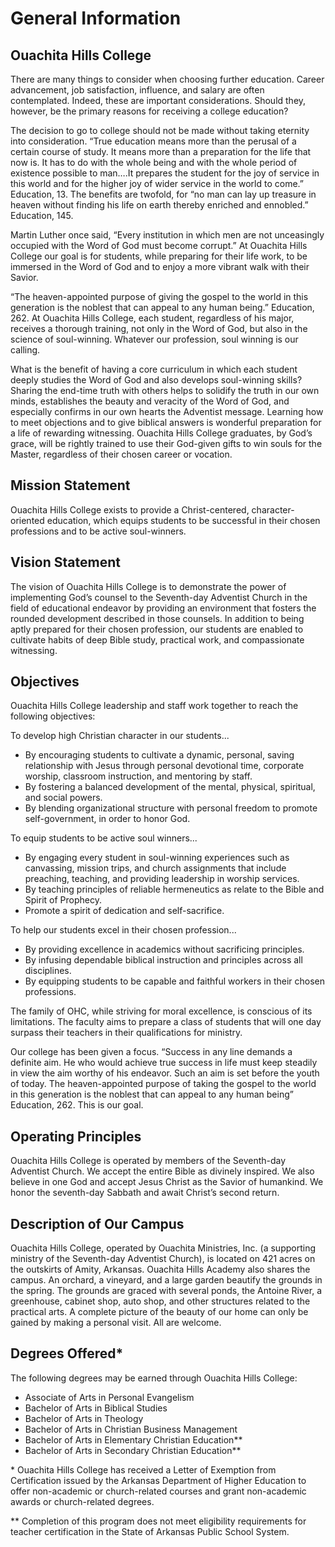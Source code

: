 # General Information
## Ouachita Hills College
There are many things to consider when choosing further education. Career advancement, job satisfaction, influence, and salary are often contemplated. Indeed, these are important considerations. Should they, however, be the primary reasons for receiving a college education?

The decision to go to college should not be made without taking eternity into consideration. “True education means more than the perusal of a certain course of study. It means more than a preparation for the life that now is. It has to do with the whole being and with the whole period of existence possible to man….It prepares the student for the joy of service in this world and for the higher joy of wider service in the world to come.” Education, 13. The benefits are twofold, for “no man can lay up treasure in heaven without finding his life on earth thereby enriched and ennobled.” Education, 145.

Martin Luther once said, “Every institution in which men are not unceasingly occupied with the Word of God must become corrupt.” At Ouachita Hills College our goal is for students, while preparing for their life work, to be immersed in the Word of God and to enjoy a more vibrant walk with their Savior.

“The heaven-appointed purpose of giving the gospel to the world in this generation is the noblest that can appeal to any human being.” Education, 262. At Ouachita Hills College, each student, regardless of his major, receives a thorough training, not only in the Word of God, but also in the science of soul-winning. Whatever our profession, soul winning is our calling.

What is the benefit of having a core curriculum in which each student deeply studies the Word of God and also develops soul-winning skills? Sharing the end-time truth with others helps to solidify the truth in our own minds, establishes the beauty and veracity of the Word of God, and especially confirms in our own hearts the Adventist message. Learning how to meet objections and to give biblical answers is wonderful preparation for a life of rewarding witnessing. Ouachita Hills College graduates, by God’s grace, will be rightly trained to use their God-given gifts to win souls for the Master, regardless of their chosen career or vocation.

## Mission Statement
Ouachita Hills College exists to provide a Christ-centered, character-oriented education, which equips students to be successful in their chosen professions and to be active soul-winners.

## Vision Statement
The vision of Ouachita Hills College is to demonstrate the power of implementing God’s counsel to the Seventh-day Adventist Church in the field of educational endeavor by providing an environment that fosters the rounded development described in those counsels. In addition to being aptly prepared for their chosen profession, our students are enabled to cultivate habits of deep Bible study, practical work, and compassionate witnessing.

## Objectives
Ouachita Hills College leadership and staff work together to reach the following objectives:

To develop high Christian character in our students...
* By encouraging students to cultivate a dynamic, personal, saving relationship with Jesus through personal devotional time, corporate worship, classroom instruction, and mentoring by staff.
* By fostering a balanced development of the mental, physical, spiritual, and social powers.
* By blending organizational structure with personal freedom to promote self-government, in order to honor God.

To equip students to be active soul winners...
* By engaging every student in soul-winning experiences such as canvassing, mission trips, and church assignments that include preaching, teaching, and providing leadership in worship services.
* By teaching principles of reliable hermeneutics as relate to the Bible and Spirit of Prophecy.
* Promote a spirit of dedication and self-sacrifice.

To help our students excel in their chosen profession...
* By providing excellence in academics without sacrificing principles.
* By infusing dependable biblical instruction and principles across all disciplines.
* By equipping students to be capable and faithful workers in their chosen professions.

The family of OHC, while striving for moral excellence, is conscious of its limitations. The faculty aims to prepare a class of students that will one day surpass their teachers in their qualifications for ministry.

Our college has been given a focus. “Success in any line demands a definite aim. He who would achieve true success in life must keep steadily in view the aim worthy of his endeavor. Such an aim is set before the youth of today. The heaven-appointed purpose of taking the gospel to the world in this generation is the noblest that can appeal to any human being” Education, 262. This is our goal.

## Operating Principles
Ouachita Hills College is operated by members of the Seventh-day Adventist Church. We accept the entire Bible as divinely inspired. We also believe in one God and accept Jesus Christ as the Savior of humankind. We honor the seventh-day Sabbath and await Christ’s second return.

## Description of Our Campus
Ouachita Hills College, operated by Ouachita Ministries, Inc. (a supporting ministry of the Seventh-day Adventist Church), is located on 421 acres on the outskirts of Amity, Arkansas. Ouachita Hills Academy also shares the campus. An orchard, a vineyard, and a large garden beautify the grounds in the spring. The grounds are graced with several ponds, the Antoine River, a greenhouse, cabinet shop, auto shop, and other structures related to the practical arts. A complete picture of the beauty of our home can only be gained by making a personal visit. All are welcome.

## Degrees Offered\*
The following degrees may be earned through Ouachita Hills College:

* Associate of Arts in Personal Evangelism
* Bachelor of Arts in Biblical Studies
* Bachelor of Arts in Theology
* Bachelor of Arts in Christian Business Management
* Bachelor of Arts in Elementary Christian Education**
* Bachelor of Arts in Secondary Christian Education**

\* Ouachita Hills College has received a Letter of Exemption from Certification issued by the Arkansas Department of Higher Education to offer non-academic or church-related courses and grant non-academic awards or church-related degrees.

** Completion of this program does not meet eligibility requirements for teacher certification in the State of Arkansas Public School System.
